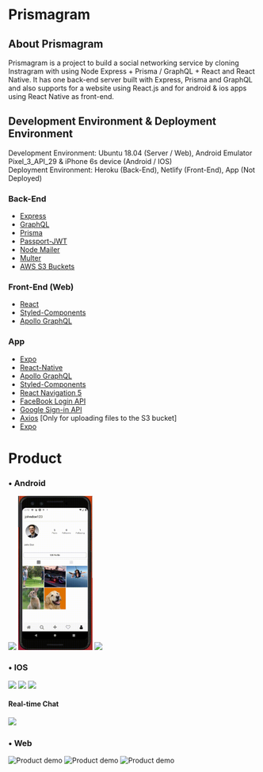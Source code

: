 # Prismagram


## About Prismagram
<string>Prismagram</string> is a project to build a social networking service by cloning Instragram with using Node Express + Prisma / GraphQL + React and React Native. It has one back-end server built with Express, Prisma and GraphQL and also supports for a website using React.js and for android & ios apps using React Native as front-end. 

## Development Environment & Deployment Environment
Development Environment: Ubuntu 18.04 (Server / Web), Android Emulator Pixel_3_API_29 & iPhone 6s device (Android / IOS)</br>
Deployment Environment: Heroku (Back-End), Netlify (Front-End), App (Not Deployed)

### Back-End
- [Express](https://expressjs.com/)
- [GraphQL](https://graphql.org/)
- [Prisma](https://www.prisma.io/)
- [Passport-JWT](http://www.passportjs.org/packages/passport-jwt/)
- [Node Mailer](https://nodemailer.com/about/)
- [Multer](https://github.com/expressjs/multer)
- [AWS S3 Buckets](https://aws.amazon.com/s3/)

### Front-End (Web)
- [React](https://reactjs.org/)
- [Styled-Components](https://styled-components.com/)
- [Apollo GraphQL](https://www.apollographql.com/docs/)

### App
- [Expo](https://expo.io/)
- [React-Native](https://reactnative.dev/)
- [Apollo GraphQL](https://www.apollographql.com/)
- [Styled-Components](https://styled-components.com/)
- [React Navigation 5](https://reactnavigation.org/)
- [FaceBook Login API](https://developers.facebook.com/docs/facebook-login/)
- [Google Sign-in API](https://developers.google.com/identity/sign-in/web/sign-in)
- [Axios](https://www.axios.com/) [Only for uploading files to the S3 bucket]
- [Expo](https://expo.io/)


# Product
### • Android
<p float="middle">
    <img src="prismagram-app/readme/login_profile_android.gif" width="150"/>
    <img src="prismagram-app/readme/follow_like_android.gif" width="150"/>
    <img src="prismagram-app/readme/upload_notification_android.gif" width="150"/>
</p>

### • IOS
<p float="middle">
    <img src="prismagram-app/readme/login_ios.gif" width="150"/>
    <img src="prismagram-app/readme/search_profile_ios.gif" width="150"/>
    <img src="prismagram-app/readme/photo_ios.gif" width="150"/>
</p>

#### Real-time Chat
<img src="prismagram-app/readme/chat_android_ios.gif" width="450"/>

### • Web
<img src="prismagram-frontend/readme/login_web.gif" alt="Product demo"/>
<img src="prismagram-frontend/readme/comment_like_follow_web.gif" alt="Product demo"/>
<img src="prismagram-frontend/readme/search_logout_web.gif" alt="Product demo"/>
